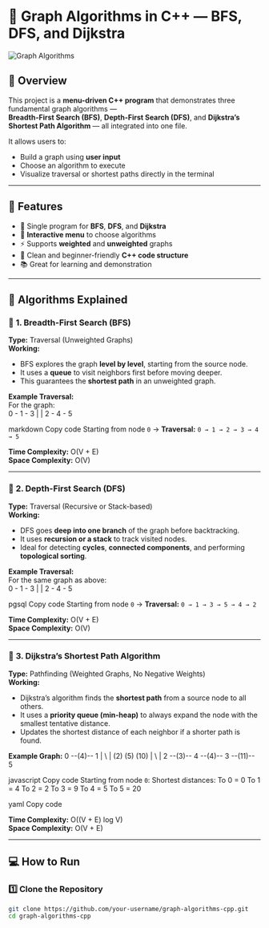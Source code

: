 # 🧭 Graph Algorithms in C++ — BFS, DFS, and Dijkstra

![Graph Algorithms](https://upload.wikimedia.org/wikipedia/commons/5/5d/Graph_algorithms.png)

## 📖 Overview
This project is a **menu-driven C++ program** that demonstrates three fundamental graph algorithms —  
**Breadth-First Search (BFS)**, **Depth-First Search (DFS)**, and **Dijkstra’s Shortest Path Algorithm** — all integrated into one file.

It allows users to:
- Build a graph using **user input**
- Choose an algorithm to execute
- Visualize traversal or shortest paths directly in the terminal

---

## 🚀 Features
- 🧩 Single program for **BFS**, **DFS**, and **Dijkstra**
- 🔁 **Interactive menu** to choose algorithms  
- ⚡ Supports **weighted** and **unweighted** graphs  
- 🧠 Clean and beginner-friendly **C++ code structure**  
- 📚 Great for learning and demonstration  

---

## 🧠 Algorithms Explained

### 🔹 **1. Breadth-First Search (BFS)**
**Type:** Traversal (Unweighted Graphs)  
**Working:**  
- BFS explores the graph **level by level**, starting from the source node.  
- It uses a **queue** to visit neighbors first before moving deeper.  
- This guarantees the **shortest path** in an unweighted graph.  

**Example Traversal:**  
For the graph:  
0 - 1 - 3
| |
2 - 4 - 5

markdown
Copy code
Starting from node `0` → **Traversal:** `0 → 1 → 2 → 3 → 4 → 5`

**Time Complexity:** O(V + E)  
**Space Complexity:** O(V)  

---

### 🔹 **2. Depth-First Search (DFS)**
**Type:** Traversal (Recursive or Stack-based)  
**Working:**  
- DFS goes **deep into one branch** of the graph before backtracking.  
- It uses **recursion or a stack** to track visited nodes.  
- Ideal for detecting **cycles**, **connected components**, and performing **topological sorting**.  

**Example Traversal:**  
For the same graph as above:  
0 - 1 - 3
| |
2 - 4 - 5

pgsql
Copy code
Starting from node `0` → **Traversal:** `0 → 1 → 3 → 5 → 4 → 2`

**Time Complexity:** O(V + E)  
**Space Complexity:** O(V)  

---

### 🔹 **3. Dijkstra’s Shortest Path Algorithm**
**Type:** Pathfinding (Weighted Graphs, No Negative Weights)  
**Working:**  
- Dijkstra’s algorithm finds the **shortest path** from a source node to all others.  
- It uses a **priority queue (min-heap)** to always expand the node with the smallest tentative distance.  
- Updates the shortest distance of each neighbor if a shorter path is found.  

**Example Graph:**
0 --(4)-- 1
| \ |
(2) (5) (10)
| \ |
2 --(3)-- 4 --(4)-- 3 --(11)-- 5

javascript
Copy code
Starting from node `0`:
Shortest distances:
To 0 = 0
To 1 = 4
To 2 = 2
To 3 = 9
To 4 = 5
To 5 = 20

yaml
Copy code

**Time Complexity:** O((V + E) log V)  
**Space Complexity:** O(V + E)

---

## 💻 How to Run

### 1️⃣ Clone the Repository
```bash
git clone https://github.com/your-username/graph-algorithms-cpp.git
cd graph-algorithms-cpp
